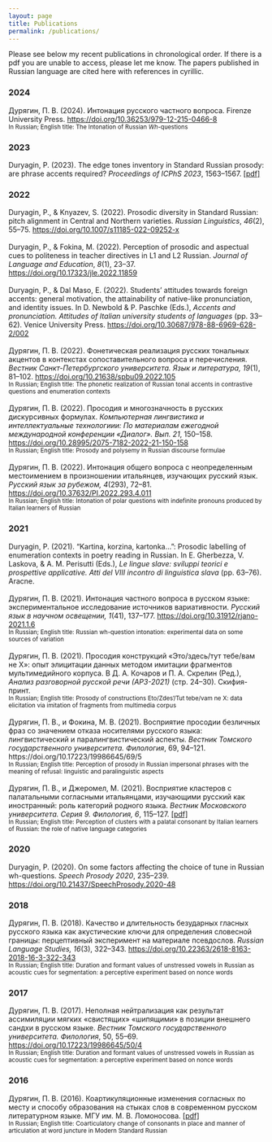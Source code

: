 ```yaml
---
layout: page
title: Publications
permalink: /publications/
---
```


Please see below my recent publications in chronological order. If there is a pdf you are unable to access, please let me know. The papers published in Russian language are cited here with references in cyrillic. 

<h3>2024</h3>
Дурягин, П. В. (2024). Интонация русского частного вопроса. Firenze University Press. <a href="https://doi.org/10.36253/979-12-215-0466-8" target="_blank">https://doi.org/10.36253/979-12-215-0466-8</a>
<br>
<sub>In Russian; English title: The Intonation of Russian <em>Wh</em>-questions</sub>
<br>
<h3>2023</h3>
Duryagin, P. (2023). The edge tones inventory in Standard Russian prosody: are phrase accents required? <em>Proceedings of ICPhS 2023</em>, 1563–1567. <a href="https://iris.unive.it/retrieve/049a686e-7539-46ba-8294-6b3e8248116d/Duryagin%20ICPhS_2023.pdf" target="_blank" rel="noopener noreferrer">[pdf]</a>
<br>
<h3>2022</h3>
Duryagin, P., & Knyazev, S. (2022). Prosodic diversity in Standard Russian: pitch alignment in Central and Northern varieties. <em>Russian Linguistics</em>, <em>46</em>(2), 55–75. <a href="https://doi.org/10.1007/s11185-022-09252-x" target="_blank">https://doi.org/10.1007/s11185-022-09252-x</a>
<br>
<br>
Duryagin, P., & Fokina, M. (2022). Perception of prosodic and aspectual cues to politeness in teacher directives in L1 and L2 Russian. <em>Journal of Language and Education</em>, <em>8</em>(1), 23–37. <a href="https://doi.org/10.17323/jle.2022.11859" target="_blank">https://doi.org/10.17323/jle.2022.11859</a>
<br>
<br>
Duryagin, P., & Dal Maso, E. (2022). Students’ attitudes towards foreign accents: general motivation, the attainability of native-like pronunciation, and identity issues. In D. Newbold & P. Paschke (Eds.), <em>Accents and pronunciation. Attitudes of Italian university students of languages</em> (pp. 33–62). Venice University Press. <a href="https://doi.org/10.30687/978-88-6969-628-2/002" target="_blank">https://doi.org/10.30687/978-88-6969-628-2/002</a>
<br>
<br>
Дурягин, П. В. (2022). Фонетическая реализация русских тональных акцентов в контекстах сопоставительного вопроса и перечисления. <em>Вестник Санкт-Петербургского университета. Язык и литература, 19</em>(1), 81–102. <a href="https://doi.org/10.21638/spbu09.2022.105" target="_blank">https://doi.org/10.21638/spbu09.2022.105</a>
<br>
<sub>In Russian; English title: The phonetic realization of Russian tonal accents in contrastive questions and enumeration contexts</sub>
<br>
<br>
Дурягин, П. В. (2022). Просодия и многозначность в русских дискурсивных формулах. <em>Компьютерная лингвистика и интеллектуальные технологиии: По материалам ежегодной международной конференции «Диалог». Вып. 21</em>, 150–158. <a href="https://doi.org/10.28995/2075-7182-2022-21-150-158" target="_blank">https://doi.org/10.28995/2075-7182-2022-21-150-158</a>
<br>
<sub>In Russian; English title: Prosody and polysemy in Russian discourse formulae</sub>
<br>
<br>
Дурягин, П. В. (2022). Интонация общего вопроса с неопределенным местоимением в произношении итальянцев, изучающих русский язык. <em>Русский язык за рубежом, 4</em>(293), 72–81.
<a href="https://doi.org/10.37632/PI.2022.293.4.011" target="_blank">https://doi.org/10.37632/PI.2022.293.4.011</a>
<br>
<sub>In Russian; English title: Intonation of polar questions with indefinite pronouns produced by Italian learners of Russian</sub>
<br>
<h3>2021</h3>
Duryagin, P. (2021). “Kartina, korzina, kartonka…”: Prosodic labelling of enumeration contexts in poetry reading in Russian. In E. Gherbezza, V. Laskova, & A. M. Perisutti (Eds.), <em>Le lingue slave: sviluppi teorici e prospettive applicative. Atti del VIII incontro di linguistica slava</em> (pp. 63–76). Aracne.
<br>
<br>
Дурягин, П. В. (2021). Интонация частного вопроса в русском языке: экспериментальное исследование источников вариативности. <em>Русский язык в научном освещении, 1</em>(41), 137–177. <a href="https://doi.org/10.31912/rjano-2021.1.6" target="_blank">https://doi.org/10.31912/rjano-2021.1.6</a>
<br>
<sub>In Russian; English title: Russian wh-question intonation: experimental data on some sources of variation</sub>
<br>
<br>
Дурягин, П. В. (2021). Просодия конструкций «Это/здесь/тут тебе/вам не X»: опыт элицитации данных методом имитации фрагментов мультимедийного корпуса. В Д. А. Кочаров и П. А. Скрелин (Ред.), <em>Анализ разговорной русской речи (АР3-2021)</em> (стр. 24–30). Скифия-принт.
<br>
<sub>In Russian; English title: Prosody of constructions Eto/Zdes’/Tut tebe/vam ne X: data elicitation via imitation of fragments from multimedia corpus</sub>
<br>
<br>
Дурягин, П. В., и Фокина, М. В. (2021). Восприятие просодии безличных фраз со значением отказа носителями русского языка: лингвистический и паралингвистический аспекты. <em>Вестник Томского государственного университета. Филология</em>, 69, 94–121. https://doi.org/10.17223/19986645/69/5
<br>
<sub>In Russian; English title: Perception of prosody in Russian impersonal phrases with the meaning of refusal: linguistic and paralinguistic aspects</sub>
<br>
<br>
Дурягин, П. В., и Джеромел, М. (2021). Восприятие кластеров с палатальными согласными итальянцами, изучающими русский как иностранный: роль категорий родного языка. <em>Вестник Московского университета. Серия 9. Филология, 6</em>, 115–127. <a href="https://iris.unive.it/retrieve/e4239dde-896e-7180-e053-3705fe0a3322/Duryagin_Geromel_MGU_2020.pdf" target="_blank" rel="noopener noreferrer">[pdf]</a>
<br>
<sub>In Russian; English title: Perception of clusters with a palatal consonant by Italian learners of Russian: the role of native language categories</sub>
<br>
<h3>2020</h3>
Duryagin, P. (2020). On some factors affecting the choice of tune in Russian wh-questions. <em>Speech Prosody 2020</em>, 235–239. <a href="https://doi.org/10.21437/SpeechProsody.2020-48" target="_blank">https://doi.org/10.21437/SpeechProsody.2020-48</a>
<br>
<h3>2018</h3>
Дурягин, П. В. (2018). Качество и длительность безударных гласных русского языка как акустические ключи для определения словесной границы: перцептивный эксперимент на материале псевдослов. <em>Russian Language Studies, 16</em>(3), 322–343. <a href="https://doi.org/10.22363/2618-8163-2018-16-3-322-343" target="_blank">https://doi.org/10.22363/2618-8163-2018-16-3-322-343</a>
<br>
<sub>In Russian; English title: Duration and formant values of unstressed vowels in Russian as acoustic cues for segmentation: a perceptive experiment based on nonce words</sub>
<br>
<h3>2017</h3>
Дурягин, П. В. (2017). Неполная нейтрализация как результат ассимиляции мягких «свистящих» «шипящими» в позиции внешнего сандхи в русском языке. <em>Вестник Томского государственного университета. Филология</em>, 50, 55–69. <a href="https://doi.org/10.17223/19986645/50/4" target="_blank">https://doi.org/10.17223/19986645/50/4</a>
<br>
<sub>In Russian; English title: Duration and formant values of unstressed vowels in Russian as acoustic cues for segmentation: a perceptive experiment based on nonce words</sub>
<br>
<h3>2016</h3>
Дурягин, П. В. (2016). Коартикуляционные изменения согласных по месту и способу образования на стыках слов в современном русском литературном языке. МГУ им. М. В. Ломоносова. <a href="https://www.philol.msu.ru/~ref/dcx/2016_DuryaginPV_diss_10.02.01_19.pdf" target="_blank" rel="noopener noreferrer">[pdf]</a>
<br>
<sub>In Russian; English title: Coarticulatory change of consonants in place and manner of articulation at word juncture in Modern Standard Russian</sub>
<br>
